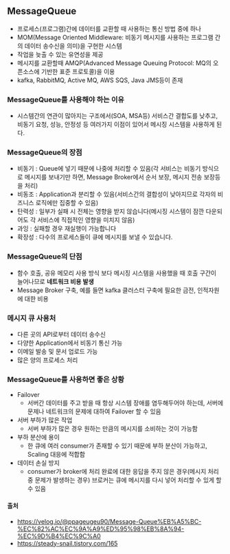 ## MessageQueue
- 프로세스(프로그램)간에 데이터를 교환할 때 사용하는 통신 방법 중에 하나
- MOM(Message Oriented Middleware: 비동기 메시지를 사용하는 프로그램 간의 데이터 송수신을 의미)을 구현한 시스템
- 작업을 늦출 수 있는 유연성을 제공
- 메시지를 교환할때 AMQP(Advanced Message Queuing Protocol: MQ의 오픈소스에 기반한 표준 프로토콜)을 이용
- kafka, RabbitMQ, Active MQ, AWS SQS, Java JMS등이 존재

### MessageQueue를 사용해야 하는 이유
- 시스템간의 연관이 많아지는 구조에서(SOA, MSA등) 서비스간 결합도를 낮추고, 비동기 요청, 성능, 안정성 등 여러가지 이점이 있어서 메시징 시스템을 사용하게 된다.

### MessageQueue의 장점
- 비동기 : Queue에 넣기 때문에 나중에 처리할 수 있음(각 서비스는 비동기 방식으로 메시지를 보내기만 하면, Message Broker에서 순서 보장, 메시지 전송 보장등을 처리)
- 비동조 : Application과 분리할 수 있음(서비스간의 결합성이 낮아지므로 각자의 비즈니스 로직에만 집중할 수 있음)
- 탄력성 : 일부가 실패 시 전체는 영향을 받지 않습니다(메시징 시스템이 잠깐 다운되어도 각 서비스에 직접적인 영향을 미치지 않음)
- 과잉 : 실패할 경우 재실행이 가능합니다
- 확장성 : 다수의 프로세스들이 큐에 메시지를 보낼 수 있습니다.

### MessageQueue의 단점
- 함수 호출, 공유 메모리 사용 방식 보다 메시징 시스템을 사용했을 때 호출 구간이 늘어나므로 <b>네트워크 비용 발생</b>
- Message Broker 구축, 예를 들면 kafka 클러스터 구축에 필요한 금전, 인적자원에 대한 비용

### 메시지 큐 사용처
- 다른 곳의 API로부터 데이터 송수신
- 다양한 Application에서 비동기 통신 가능
- 이메일 발송 및 문서 업로드 가능
- 많은 양의 프로세스 처리

### MessageQueue를 사용하면 좋은 상황
- Failover
    - 서버간 데이터를 주고 받을 때 항상 시스템 장애를 염두해두어야 하는데, 서버에 문제나 네트워크의 문제에 대하여 Failover 할 수 있음
- 서버 부하가 많은 작업
    - 서버 부하가 많은 경우 원하는 만큼의 메시지를 소비하는 것이 가능함
- 부하 분산에 용이
    - 한 큐에 여러 consumer가 존재할 수 있기 때문에 부하 분산이 가능하고, Scaling 대응에 적합함
- 데이터 손실 방지
    - consumer가 broker에 처리 완료에 대한 응답을 주지 않은 경우(메시지 처리 중 문제가 발생하는 경우) 브로커는 큐에 메시지를 다시 넣어 처리할 수 있게 할 수 있음

#### 출처
- https://velog.io/@ppageugeu90/Message-Queue%EB%A5%BC-%EC%82%AC%EC%9A%A9%ED%95%98%EB%8A%94-%EC%9D%B4%EC%9C%A0
- https://steady-snail.tistory.com/165